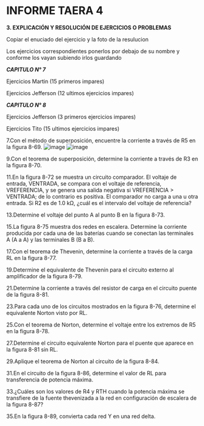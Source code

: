 # INFORME TAERA 4

**3. EXPLICACIÓN Y RESOLUCIÓN DE EJERCICIOS O PROBLEMAS**

Copiar el enuciado del ejercicio y la foto de la resulucion

Los ejercicios correspondientes ponerlos por debajo de su nombre y conforme los vayan subiendo irlos guardando 

***CAPITULO N° 7***

Ejercicios Martin (15 primeros impares)

Ejercicios Jefferson (12 ultimos ejercicios impares)

***CAPITULO N° 8***

 Ejercicios Jefferson (3 primeros ejercicios impares)
 
 Ejercicios Tito  (15 ultimos ejercicios impares)
 
 7.Con el método de superposición, encuentre la corriente a través de R5 en la figura 8-69.
 ![image](https://user-images.githubusercontent.com/94098157/146797183-bcb3ecbe-6907-4743-93c5-96e907848c9d.png)
 ![image](https://user-images.githubusercontent.com/94098157/146797250-33412cd0-b551-41d4-8f65-55441f0e4f28.png)
 
 9.Con el teorema de superposición, determine la corriente a través de R3 en la figura 8-70.
 
 11.En la figura 8-72 se muestra un circuito comparador. El voltaje de entrada, VENTRADA, se compara con
 el voltaje de referencia, VREFERENCIA, y se genera una salida negativa si VREFERENCIA > VENTRADA; de
 lo contrario es positiva. El comparador no carga a una u otra entrada. Si R2 es de 1.0 kΩ, ¿cuál es el intervalo
 del voltaje de referencia?
 
 13.Determine el voltaje del punto A al punto B en la figura 8-73.
 
 15.La figura 8-75 muestra dos redes en escalera. Determine la corriente producida por cada una de las baterías
 cuando se conectan las terminales A (A a A) y las terminales B (B a B).
 
 17.Con el teorema de Thevenin, determine la corriente a través de la carga RL en la figura 8-77.
 
 19.Determine el equivalente de Thevenin para el circuito externo al amplificador de la figura 8-79.
 
 21.Determine la corriente a través del resistor de carga en el circuito puente de la figura 8-81.
 
 23.Para cada uno de los circuitos mostrados en la figura 8-76, determine el equivalente Norton visto por RL.
 
 25.Con el teorema de Norton, determine el voltaje entre los extremos de R5 en la figura 8-78.
 
 27.Determine el circuito equivalente Norton para el puente que aparece en la figura 8-81 sin RL.
 
 29.Aplique el teorema de Norton al circuito de la figura 8-84.
 
 31.En el circuito de la figura 8-86, determine el valor de RL para transferencia de potencia máxima.
 
 33.¿Cuáles son los valores de R4 y RTH cuando la potencia máxima se transfiere de la fuente thevenizada
 a la red en configuración de escalera de la figura 8-87?
 
 35.En la figura 8-89, convierta cada red Y en una red delta.
 


